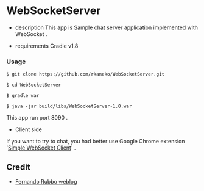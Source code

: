 WebSocketServer
===

* description
 This app is Sample chat server application implemented with WebSocket .

* requirements
Gradle v1.8

### Usage

```
$ git clone https://github.com/rkaneko/WebSocketServer.git

$ cd WebSocketServer

$ gradle war

$ java -jar build/libs/WebSocketServer-1.0.war
```

 This app run port 8090 .

+ Client side

 If you want to try to chat, you had better use Google Chrome extension '[Simple WebSocket Client](https://chrome.google.com/webstore/detail/simple-websocket-client/pfdhoblngboilpfeibdedpjgfnlcodoo)' .

Credit
---

+ [Fernando Rubbo weblog](http://fernandorubbo.blogspot.jp/2013/06/embedded-war-using-gradle.html)

